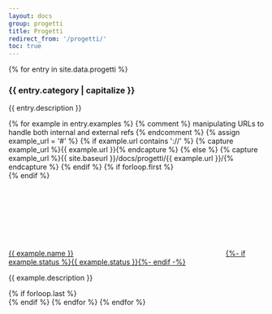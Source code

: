 ```yaml
---
layout: docs
group: progetti
title: Progetti
redirect_from: '/progetti/'
toc: true
---
```


<div class="container my-5">
  <main class="bd-content" role="main">
    {% for entry in site.data.progetti %}
      <h3 class="mt-2" id="{{ entry.category | slugify }}">{{ entry.category | capitalize }}</h3>
      <p>{{ entry.description }}</p>
      {% for example in entry.examples %}
        {% comment %} manipulating URLs to handle both internal and external refs {% endcomment %}
        {% assign example_url = '#' %}
        {% if example.url contains '://' %}
        {% capture example_url %}{{ example.url }}{% endcapture %}
        {% else %}
        {% capture example_url %}{{ site.baseurl }}/docs/progetti/{{ example.url }}/{% endcapture %}
        {% endif %}
        {% if forloop.first %}<div class="row">{% endif %}
          <div class="col-sm-6 my-4">
            <a href="{{ example_url }}" target="_blank" rel="noopener noreferrer" class="d-inline-block text-uppercase font-weight-bold">{{ example.name }}<svg class="icon icon-primary icon-sm mb-1"><use href="{{ site.baseurl }}/dist/svg/sprite.svg#it-chevron-right"></use></svg>{%- if example.status %}<span class="badge badge-warning badge-pill mx-2 text-white">{{ example.status }}</span>{%- endif -%}</a>
            <p class="text-muted">{{ example.description }}</p>
          </div>
        {% if forloop.last %}</div>{% endif %}
      {% endfor %}
    {% endfor %}
  </main>
</div>
